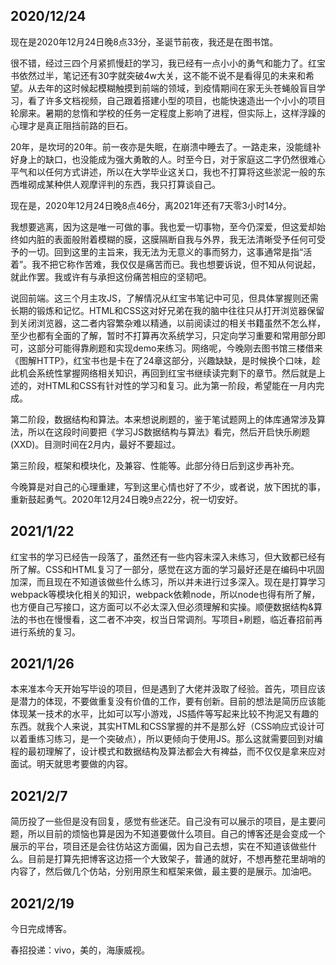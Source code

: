 ## 2020/12/24

现在是2020年12月24日晚8点33分，圣诞节前夜，我还是在图书馆。

很不错，经过三四个月紧抓慢赶的学习，我已经有一点小小的勇气和能力了。红宝书依然过半，笔记还有30字就突破4w大关，这不能不说不是看得见的未来和希望。从去年的这时候起模糊触摸到前端的领域，到疫情期间在家无头苍蝇般盲目学习，看了许多文档视频，自己跟着搭建小型的项目，也能快速造出一个小小的项目轮廓来。暑期的怠惰和学校的任务一定程度上影响了进程，但实际上，这样浮躁的心理才是真正阻挡前路的巨石。

20年，是坎坷的20年。前一夜亦是失眠，在崩溃中睡去了。一路走来，没能缝补好身上的缺口，也没能成为强大勇敢的人。时至今日，对于家庭这二字仍然很难心平气和以任何方式讲述，所以在大学毕业这关口，我也不打算将这些淤泥一般的东西堆砌成某种供人观摩评判的东西，我只打算谈自己。

现在是，2020年12月24日晚8点46分，离2021年还有7天零3小时14分。

我想要逃离，因为这是唯一可做的事。我也爱一切事物，至今仍深爱，但这爱却始终如内脏的表面般附着模糊的膜，这膜隔断自我与外界，我无法清晰受予任何可受予的一切。回到这里的主旨来，我无法为无意义的事而努力，这事通常是指“活着”。我不把它称作苦难，我仅仅是痛苦而已。我也想要诉说，但不知从何说起，就此作罢。我或许有与承担这份痛苦相应的坚韧吧。

说回前端。这三个月主攻JS，了解情况从红宝书笔记中可见，但具体掌握则还需长期的锻炼和记忆。HTML和CSS这对好兄弟在我的脑中往往只从打开浏览器保留到关闭浏览器，这二者内容繁杂难以精通，以前阅读过的相关书籍虽然不怎么样，至少也都有全面的了解，暂时不打算再次系统学习，只定向学习重要和常用部分即可，这部分可能得靠刷题和实现demo来练习。网络呢，今晚刚去图书馆三楼借来《图解HTTP》，红宝书也是卡在了24章这部分，兴趣缺缺，是时候换个口味，趁此机会系统性掌握网络相关知识，再回到红宝书继续读完剩下的章节。然后就是上述的，对HTML和CSS有针对性的学习和复习。此为第一阶段，希望能在一月内完成。

第二阶段，数据结构和算法。本来想说刷题的，鉴于笔试题网上的体库通常涉及算法，所以在这段时间要把《学习JS数据结构与算法》看完，然后开启快乐刷题(XXD)。目测时间在2月内，最好不要超过。

第三阶段，框架和模块化，及兼容、性能等。此部分待日后到这步再补充。

今晚算是对自己的心理重建，写到这里心情也好了不少，或者说，放下困扰的事，重新鼓起勇气。2020年12月24日晚9点22分，祝一切安好。



## 2021/1/22

红宝书的学习已经告一段落了，虽然还有一些内容未深入未练习，但大致都已经有所了解。CSS和HTML复习了一部分，感觉在这方面的学习最好还是在编码中巩固加深，而且现在不知道该做些什么练习，所以并未进行过多深入。现在是打算学习webpack等模块化相关的知识，webpack依赖node，所以node也得有所了解，也方便自己写接口，这方面可以不必太深入但必须理解和实操。顺便数据结构&算法的书也在慢慢看，这二者不冲突，权当日常调剂。写项目+刷题，临近春招前再进行系统的复习。



## 2021/1/26

本来准本今天开始写毕设的项目，但是遇到了大佬并汲取了经验。首先，项目应该是潜力的体现，不要做重复没有价值的工作，要有创新。目前的想法是简历应该能体现某一技术的水平，比如可以写小游戏，JS插件等写起来比较不拘泥又有趣的东西。就我个人来说，其实HTML和CSS掌握的并不是那么好（CSS响应式设计可以着重练习练习，是一个突破点），所以更倾向于使用JS。那么这就需要回到对编程的最初理解了，设计模式和数据结构及算法都会大有裨益，而不仅仅是拿来应对面试。明天就思考要做的内容。



## 2021/2/7

简历投了一些但是没有回复，感觉有些迷茫。自己没有可以展示的项目，是主要问题，所以目前的烦恼也算是因为不知道要做什么项目。自己的博客还是会变成一个展示的平台，项目还是会往仿站这方面偏，因为自己去想，实在不知道该做些什么。目前是打算先把博客这边搭一个大致架子，普通的就好，不想再整花里胡哨的内容了，然后做几个仿站，分别用原生和框架来做，最主要的是展示。加油吧。



## 2021/2/19

今日完成博客。

春招投递：vivo，美的，海康威视。